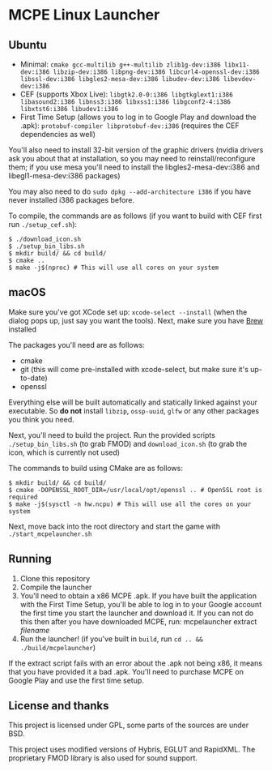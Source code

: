 MCPE Linux Launcher
===================

## Ubuntu

- Minimal: `cmake gcc-multilib g++-multilib zlib1g-dev:i386 libx11-dev:i386 libzip-dev:i386 libpng-dev:i386 libcurl4-openssl-dev:i386 libssl-dev:i386 libgles2-mesa-dev:i386 libudev-dev:i386 libevdev-dev:i386`
- CEF (supports Xbox Live): `libgtk2.0-0:i386 libgtkglext1:i386 libasound2:i386 libnss3:i386 libxss1:i386 libgconf2-4:i386 libxtst6:i386 libudev1:i386`
- First Time Setup (allows you to log in to Google Play and download the .apk): `protobuf-compiler libprotobuf-dev:i386` (requires the CEF dependencies as well)

You'll also need to install 32-bit version of the graphic drivers (nvidia drivers ask you about that at installation, so
you may need to reinstall/reconfigure them; if you use mesa you'll need to install the libgles2-mesa-dev:i386 and
libegl1-mesa-dev:i386 packages)

You may also need to do `sudo dpkg --add-architecture i386` if you have never installed i386 packages before.

To compile, the commands are as follows (if you want to build with CEF first run `./setup_cef.sh`):

```console
$ ./download_icon.sh
$ ./setup_bin_libs.sh
$ mkdir build/ && cd build/
$ cmake ..
$ make -j$(nproc) # This will use all cores on your system
```

## macOS

Make sure you've got XCode set up: `xcode-select --install` (when the dialog pops up, just say you want the tools). Next, make sure you have [Brew](https://brew.sh/) installed

The packages you'll need are as follows:

- cmake
- git (this will come pre-installed with xcode-select, but make sure it's up-to-date)
- openssl

Everything else will be built automatically and statically linked against your executable. So **do not** install `libzip`, `ossp-uuid`, `glfw` or any other packages you think you need.

Next, you'll need to build the project. Run the provided scripts `./setup_bin_libs.sh` (to grab FMOD) and `download_icon.sh` (to grab the icon, which is currently not used)

The commands to build using CMake are as follows:

```console
$ mkdir build/ && cd build/
$ cmake -DOPENSSL_ROOT_DIR=/usr/local/opt/openssl .. # OpenSSL root is required
$ make -j$(sysctl -n hw.ncpu) # This will use all the cores on your system
```

Next, move back into the root directory and start the game with `./start_mcpelauncher.sh`

## Running
1. Clone this repository
2. Compile the launcher
3. You'll need to obtain a x86 MCPE .apk. If you have built the application with the First Time Setup, you'll be able to log in to your Google account the first time you start the launcher and download it. If you can not do this then after you have downloaded MCPE, run: mcpelauncher extract _filename_
5. Run the launcher! (if you've built in `build`, run `cd .. && ./build/mcpelauncher`)

If the extract script fails with an error about the .apk not being x86, it means that you have provided it a bad .apk.
You'll need to purchase MCPE on Google Play and use the first time setup.

## License and thanks
This project is licensed under GPL, some parts of the sources are under BSD.

This project uses modified versions of Hybris, EGLUT and RapidXML. The proprietary FMOD library is also used for sound support.
